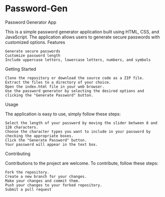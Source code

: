 # Password-Gen

Password Generator App

This is a simple password generator application built using HTML, CSS, and JavaScript. The application allows users to generate secure passwords with customized options.
Features

    Generate secure passwords
    Customize password length
    Include uppercase letters, lowercase letters, numbers, and symbols

Getting Started

    Clone the repository or download the source code as a ZIP file.
    Extract the files to a directory of your choice.
    Open the index.html file in your web browser.
    Use the password generator by selecting the desired options and clicking the "Generate Password" button.

Usage

The application is easy to use, simply follow these steps:

    Select the length of your password by moving the slider between 8 and 128 characters.
    Choose the character types you want to include in your password by checking the appropriate boxes.
    Click the "Generate Password" button.
    Your password will appear in the text box.

Contributing

Contributions to the project are welcome. To contribute, follow these steps:

    Fork the repository.
    Create a new branch for your changes.
    Make your changes and commit them.
    Push your changes to your forked repository.
    Submit a pull request
